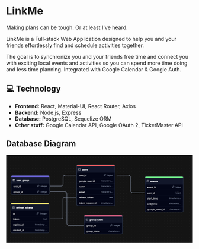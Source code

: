 # LinkMe

Making plans can be tough. Or at least I've heard.

LinkMe is a Full-stack Web Application designed to help you and your friends effortlessly find and schedule activities together.

The goal is to synchronize you and your friends free time and connect you with exciting local events and activities so you can spend more time doing and less time planning.
Integrated with Google Calendar & Google Auth.

## 💻 Technology

- **Frontend:** React, Material-UI, React Router, Axios
- **Backend:** Node.js, Express
- **Database:** PostgreSQL, Sequelize ORM
- **Other stuff:** Google Calendar API, Google OAuth 2, TicketMaster API


## Database Diagram

![alt text](image.png)

